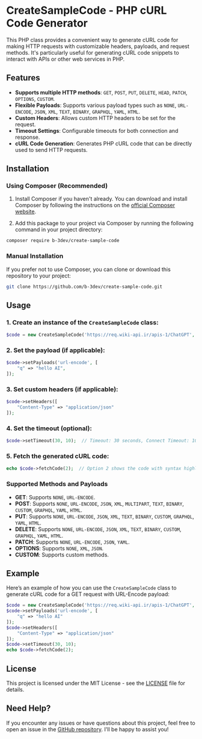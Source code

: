 # CreateSampleCode - PHP cURL Code Generator

This PHP class provides a convenient way to generate cURL code for making HTTP requests with customizable headers, payloads, and request methods. It's particularly useful for generating cURL code snippets to interact with APIs or other web services in PHP.

## Features
- **Supports multiple HTTP methods**: `GET`, `POST`, `PUT`, `DELETE`, `HEAD`, `PATCH`, `OPTIONS`, `CUSTOM`.
- **Flexible Payloads**: Supports various payload types such as `NONE`, `URL-ENCODE`, `JSON`, `XML`, `TEXT`, `BINARY`, `GRAPHQL`, `YAML`, `HTML`.
- **Custom Headers**: Allows custom HTTP headers to be set for the request.
- **Timeout Settings**: Configurable timeouts for both connection and response.
- **cURL Code Generation**: Generates PHP cURL code that can be directly used to send HTTP requests.

## Installation

### Using Composer (Recommended)

1. Install Composer if you haven't already. You can download and install Composer by following the instructions on the [official Composer website](https://getcomposer.org/download/).

2. Add this package to your project via Composer by running the following command in your project directory:
   
```bash
composer require b-3dev/create-sample-code
```

### Manual Installation

If you prefer not to use Composer, you can clone or download this repository to your project:

```bash
git clone https://github.com/b-3dev/create-sample-code.git
```

## Usage

### 1. Create an instance of the `CreateSampleCode` class:

```php
$code = new CreateSampleCode('https://req.wiki-api.ir/apis-1/ChatGPT', 'GET');
```

### 2. Set the payload (if applicable):

```php
$code->setPayloads('url-encode', [
    "q" => "hello AI",
]);
```

### 3. Set custom headers (if applicable):

```php
$code->setHeaders([
    "Content-Type" => "application/json"
]);
```

### 4. Set the timeout (optional):

```php
$code->setTimeout(30, 10);  // Timeout: 30 seconds, Connect Timeout: 10 seconds
```

### 5. Fetch the generated cURL code:

```php
echo $code->fetchCode(2);  // Option 2 shows the code with syntax highlighting
```

### Supported Methods and Payloads

- **GET**: Supports `NONE`, `URL-ENCODE`.
- **POST**: Supports `NONE`, `URL-ENCODE`, `JSON`, `XML`, `MULTIPART`, `TEXT`, `BINARY`, `CUSTOM`, `GRAPHQL`, `YAML`, `HTML`.
- **PUT**: Supports `NONE`, `URL-ENCODE`, `JSON`, `XML`, `TEXT`, `BINARY`, `CUSTOM`, `GRAPHQL`, `YAML`, `HTML`.
- **DELETE**: Supports `NONE`, `URL-ENCODE`, `JSON`, `XML`, `TEXT`, `BINARY`, `CUSTOM`, `GRAPHQL`, `YAML`, `HTML`.
- **PATCH**: Supports `NONE`, `URL-ENCODE`, `JSON`, `YAML`.
- **OPTIONS**: Supports `NONE`, `XML`, `JSON`.
- **CUSTOM**: Supports custom methods.

## Example

Here’s an example of how you can use the `CreateSampleCode` class to generate cURL code for a GET request with URL-Encode payload:

```php
$code = new CreateSampleCode('https://req.wiki-api.ir/apis-1/ChatGPT', 'GET');
$code->setPayloads('url-encode', [
    "q" => "hello AI"
]);
$code->setHeaders([
    "Content-Type" => "application/json"
]);
$code->setTimeout(30, 10);
echo $code->fetchCode(2);
```

## License

This project is licensed under the MIT License - see the [LICENSE](LICENSE) file for details.

## Need Help?

If you encounter any issues or have questions about this project, feel free to open an issue in the [GitHub repository](https://github.com/b-3dev/create-sample-code/issues). I'll be happy to assist you!